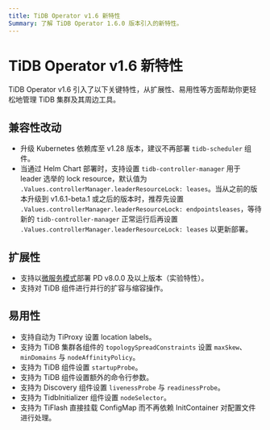 ```yaml
---
title: TiDB Operator v1.6 新特性
Summary: 了解 TiDB Operator 1.6.0 版本引入的新特性。
---
```


# TiDB Operator v1.6 新特性

TiDB Operator v1.6 引入了以下关键特性，从扩展性、易用性等方面帮助你更轻松地管理 TiDB 集群及其周边工具。

## 兼容性改动

- 升级 Kubernetes 依赖库至 v1.28 版本，建议不再部署 `tidb-scheduler` 组件。
- 当通过 Helm Chart 部署时，支持设置 `tidb-controller-manager` 用于 leader 选举的 lock resource，默认值为 `.Values.controllerManager.leaderResourceLock: leases`。当从之前的版本升级到 v1.6.1-beta.1 或之后的版本时，推荐先设置 `.Values.controllerManager.leaderResourceLock: endpointsleases`，等待新的 `tidb-controller-manager` 正常运行后再设置 `.Values.controllerManager.leaderResourceLock: leases` 以更新部署。

## 扩展性

- 支持以[微服务模式](https://docs.pingcap.com/zh/tidb/dev/pd-microservices)部署 PD v8.0.0 及以上版本（实验特性）。
- 支持对 TiDB 组件进行并行的扩容与缩容操作。

## 易用性

- 支持自动为 TiProxy 设置 location labels。
- 支持为 TiDB 集群各组件的 `topologySpreadConstraints` 设置 `maxSkew`、`minDomains` 与 `nodeAffinityPolicy`。
- 支持为 TiDB 组件设置 `startupProbe`。
- 支持为 TiDB 组件设置额外的命令行参数。
- 支持为 Discovery 组件设置 `livenessProbe` 与 `readinessProbe`。
- 支持为 TidbInitializer 组件设置 `nodeSelector`。
- 支持为 TiFlash 直接挂载 ConfigMap 而不再依赖 InitContainer 对配置文件进行处理。
